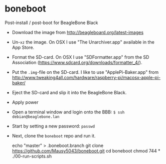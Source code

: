 # boneboot
Post-install / post-boot for BeagleBone Black

- Download the image from http://beagleboard.org/latest-images
- Un-`xz` the image. On OSX I use "The Unarchiver.app" available in the App Store.
- Format the SD-card. On OSX I use "SDFormatter.app" from the SD Association (https://www.sdcard.org/downloads/formatter_4/).
- Put the `.img`-file on the SD-card. I like to use "ApplePi-Baker.app" from http://www.tweaking4all.com/hardware/raspberry-pi/macosx-apple-pi-baker/
- Eject the SD-card and slip it into the BeagleBone Black.
- Apply power

- Open a terminal window and login onto the BBB: `$ ssh debian@beaglebone.lan`
- Start by setting a new password: `passwd`
- Next, clone the `boneboot` repo and run it.

    echo "master" > .boneboot.branch
    git clone https://github.com/Mausy5043/boneboot.git
    cd boneboot
    chmod 744 *
    ./00-run-scripts.sh
    

